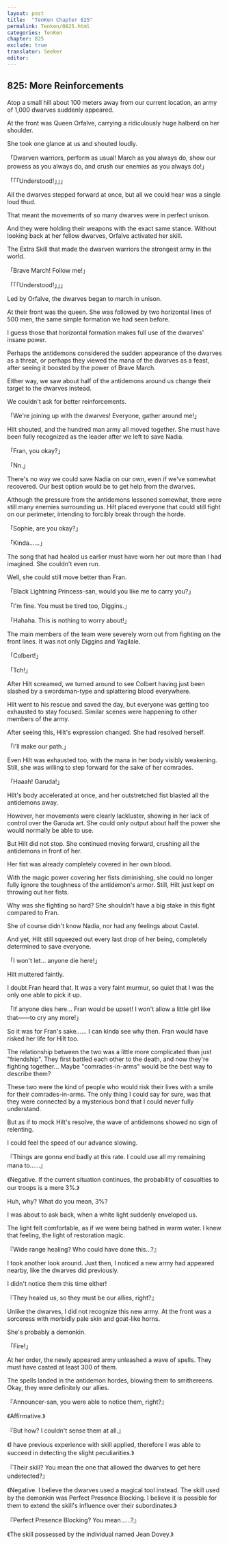 ```yaml
---
layout: post
title:  "TenKen Chapter 825"
permalink: Tenken/0825.html
categories: TenKen
chapter: 825
exclude: true
translator: Seeker
editor:
---
```

<h2 id="ch825">825: More Reinforcements</h2>

Atop a small hill about 100 meters away from our current location, an army of 1,000 dwarves suddenly appeared.

At the front was Queen Orfalve, carrying a ridiculously huge halberd on her shoulder.

She took one glance at us and shouted loudly.

「Dwarven warriors, perform as usual! March as you always do, show our prowess as you always do, and crush our enemies as you always do!」

「「「Understood!」」」

All the dwarves stepped forward at once, but all we could hear was a single loud thud.

That meant the movements of so many dwarves were in perfect unison.

And they were holding their weapons with the exact same stance. Without looking back at her fellow dwarves, Orfalve activated her skill.

The Extra Skill that made the dwarven warriors the strongest army in the world.

「Brave March! Follow me!」

「「「Understood!」」」

Led by Orfalve, the dwarves began to march in unison.

At their front was the queen. She was followed by two horizontal lines of 500 men, the same simple formation we had seen before.

I guess those that horizontal formation makes full use of the dwarves' insane power.

Perhaps the antidemons considered the sudden appearance of the dwarves as a threat, or perhaps they viewed the mana of the dwarves as a feast, after seeing it boosted by the power of Brave March.

Either way, we saw about half of the antidemons around us change their target to the dwarves instead.

We couldn't ask for better reinforcements.

「We're joining up with the dwarves! Everyone, gather around me!」

Hilt shouted, and the hundred man army all moved together. She must have been fully recognized as the leader after we left to save Nadia.

「Fran, you okay?」

「Nn.」

There's no way we could save Nadia on our own, even if we've somewhat recovered. Our best option would be to get help from the dwarves.

Although the pressure from the antidemons lessened somewhat, there were still many enemies surrounding us. Hilt placed everyone that could still fight on our perimeter, intending to forcibly break through the horde.

「Sophie, are you okay?」

「Kinda……」

The song that had healed us earlier must have worn her out more than I had imagined. She couldn't even run.

Well, she could still move better than Fran.

「Black Lightning Princess-san, would you like me to carry you?」

「I'm fine. You must be tired too, Diggins.」

「Hahaha. This is nothing to worry about!」

The main members of the team were severely worn out from fighting on the front lines. It was not only Diggins and Yagilale.

「Colbert!」

「Tch!」

After Hilt screamed, we turned around to see Colbert having just been slashed by a swordsman-type and splattering blood everywhere.

Hilt went to his rescue and saved the day, but everyone was getting too exhausted to stay focused. Similar scenes were happening to other members of the army.

After seeing this, Hilt's expression changed. She had resolved herself.

「I'll make our path.」

Even Hilt was exhausted too, with the mana in her body visibly weakening. Still, she was willing to step forward for the sake of her comrades.

「Haaah! Garuda!」

Hilt's body accelerated at once, and her outstretched fist blasted all the antidemons away.

However, her movements were clearly lackluster, showing in her lack of control over the Garuda art. She could only output about half the power she would normally be able to use.

But Hilt did not stop. She continued moving forward, crushing all the antidemons in front of her.

Her fist was already completely covered in her own blood.

With the magic power covering her fists diminishing, she could no longer fully ignore the toughness of the antidemon's armor. Still, Hilt just kept on throwing out her fists.

Why was she fighting so hard? She shouldn't have a big stake in this fight compared to Fran.

She of course didn't know Nadia, nor had any feelings about Castel.

And yet, Hilt still squeezed out every last drop of her being, completely determined to save everyone.

「I won't let… anyone die here!」

Hilt muttered faintly.

I doubt Fran heard that. It was a very faint murmur, so quiet that I was the only one able to pick it up.

「If anyone dies here… Fran would be upset! I won't allow a little girl like that――to cry any more!」

So it was for Fran's sake…… I can kinda see why then. Fran would have risked her life for Hilt too.

The relationship between the two was a little more complicated than just "friendship". They first battled each other to the death, and now they're fighting together… Maybe "comrades-in-arms" would be the best way to describe them?

These two were the kind of people who would risk their lives with a smile for their comrades-in-arms. The only thing I could say for sure, was that they were connected by a mysterious bond that I could never fully understand.

But as if to mock Hilt's resolve, the wave of antidemons showed no sign of relenting.

I could feel the speed of our advance slowing.

『Things are gonna end badly at this rate. I could use all my remaining mana to……』

《Negative. If the current situation continues, the probability of casualties to our troops is a mere 3%.》

Huh, why? What do you mean, 3%?

I was about to ask back, when a white light suddenly enveloped us.

The light felt comfortable, as if we were being bathed in warm water. I knew that feeling, the light of restoration magic.

『Wide range healing? Who could have done this…?』

I took another look around. Just then, I noticed a new army had appeared nearby, like the dwarves did previously.

I didn't notice them this time either!

『They healed us, so they must be our allies, right?』

Unlike the dwarves, I did not recognize this new army. At the front was a sorceress with morbidly pale skin and goat-like horns.

She's probably a demonkin.

「Fire!」

At her order, the newly appeared army unleashed a wave of spells. They must have casted at least 300 of them.

The spells landed in the antidemon hordes, blowing them to smithereens. Okay, they were definitely our allies.

『Announcer-san, you were able to notice them, right?』

《Affirmative.》

『But how? I couldn't sense them at all.』

《I have previous experience with skill applied, therefore I was able to succeed in detecting the slight peculiarities.》

『Their skill? You mean the one that allowed the dwarves to get here undetected?』

《Negative. I believe the dwarves used a magical tool instead. The skill used by the demonkin was Perfect Presence Blocking. I believe it is possible for them to extend the skill's influence over their subordinates.》

『Perfect Presence Blocking? You mean……?』

《The skill possessed by the individual named Jean Dovey.》



